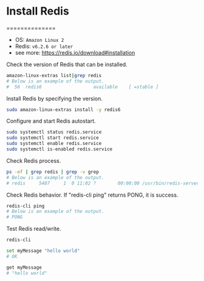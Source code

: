 # Install Redis
==============

* OS: `Amazon Linux 2`
* Redis: `v6.2.6 or later`
* see more: https://redis.io/download#installation

Check the version of Redis that can be installed.
```sh
amazon-linux-extras list|grep redis
# Below is an example of the output.
#  56  redis6                   available    [ =stable ]
```

Install Redis by specifying the version.
```sh
sudo amazon-linux-extras install -y redis6
```

Configure and start Redis autostart.
```sh
sudo systemctl status redis.service
sudo systemctl start redis.service
sudo systemctl enable redis.service
sudo systemctl is-enabled redis.service
```

Check Redis process.
```sh
ps -ef | grep redis | grep -v grep
# Below is an example of the output.
# redis     5407     1  0 11:02 ?        00:00:00 /usr/bin/redis-server 127.0.0.1:6379
```

Check Redis behavior. If "redis-cli ping" returns PONG, it is success.
```sh
redis-cli ping
# Below is an example of the output.
# PONG
```

Test Redis read/write.
```sh
redis-cli

set myMessage "hello world"
# OK

get myMessage
# "hello world"
```